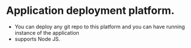 # Application deployment platform.

* You can deploy any git repo to this platform and you can have running instance of the application
* supports Node JS.